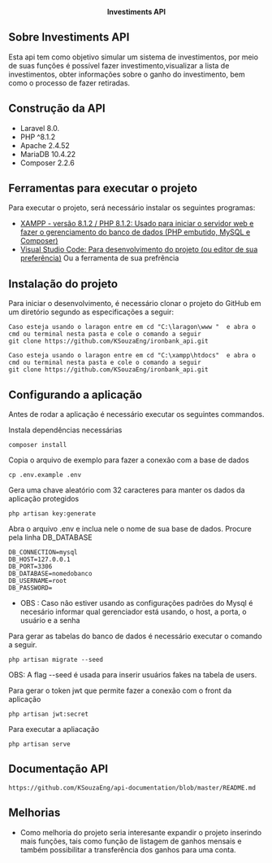 <p align="center"><strong>Investiments API</strong></p>

## Sobre Investiments API

Esta api tem como objetivo simular um sistema de investimentos, por meio de suas funções é possível fazer investimento,visualizar a lista de investimentos, obter informações sobre o ganho do investimento, bem como o processo de fazer retiradas.

## Construção da API

- Laravel 8.0.
- PHP ^8.1.2
-  Apache 2.4.52
-  MariaDB 10.4.22
-  Composer 2.2.6
  
## Ferramentas para executar o projeto

Para executar o projeto, será necessário instalar os seguintes programas:
- [XAMPP - versão 8.1.2 / PHP 8.1.2: Usado para iniciar o servidor web e fazer o gerenciamento do banco de dados (PHP embutido, MySQL  e Composer)](https://www.apachefriends.org/download.html)
- [Visual Studio Code: Para desenvolvimento do projeto (ou editor de sua preferência)](https://code.visualstudio.com/download)
Ou a ferramenta de sua prefrência


## Instalação do projeto

Para iniciar o desenvolvimento, é necessário clonar o projeto do GitHub em um diretório segundo as especificações a seguir:
```shell
Caso esteja usando o laragon entre em cd "C:\laragon\www "  e abra o cmd ou terminal nesta pasta e cole o comando a seguir  
git clone https://github.com/KSouzaEng/ironbank_api.git

Caso esteja usando o laragon entre em cd "C:\xampp\htdocs"  e abra o cmd ou terminal nesta pasta e cole o comando a seguir
git clone https://github.com/KSouzaEng/ironbank_api.git
```
##  Configurando a aplicação

Antes de rodar a aplicação é necessário executar os seguintes commandos.

Instala dependências necessárias
```shell
composer install
```
Copia o arquivo de exemplo para fazer a conexão com a base de dados
```shell
cp .env.example .env
```

Gera uma chave aleatório com 32 caracteres para manter os dados da aplicação protegidos
```shell
php artisan key:generate
```

Abra o arquivo .env e inclua nele o nome de sua base de dados. Procure pela linha DB_DATABASE
```shell
DB_CONNECTION=mysql
DB_HOST=127.0.0.1
DB_PORT=3306
DB_DATABASE=nomedobanco
DB_USERNAME=root
DB_PASSWORD=
```
- OBS : Caso não estiver usando as configurações padrões do Mysql é necesário informar qual gerenciador está usando, o host, a porta, o usuário e a senha

Para gerar as tabelas do banco de dados é necessário executar o comando a seguir.
```shell
php artisan migrate --seed
```
OBS: A flag --seed é usada para inserir usuários fakes na tabela de users.

Para gerar o token jwt que permite fazer a conexão com o front da aplicação
```shell
php artisan jwt:secret
```
 Para executar a apliacação
```shell
php artisan serve
```
## Documentação API

```
https://github.com/KSouzaEng/api-documentation/blob/master/README.md
```
## Melhorias

- Como melhoria do projeto seria interesante expandir o projeto inserindo mais funções, tais como função de listagem de ganhos mensais e também possibilitar a transferência dos ganhos para uma conta.
